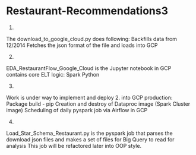# Restaurant-Recommendations3

1.
The download_to_google_cloud.py does following:
Backfills data from 12/2014
Fetches the json format of the file and loads into GCP

2.
EDA_RestaurantFlow_Google_Cloud is the Jupyter notebook in GCP contains core ELT logic:
Spark
Python

3.
Work is under way to implement and deploy 2. into GCP production:
Package build - pip
Creation and destroy of Dataproc image (Spark Cluster image)
Scheduling of daily pyspark job via Airflow in GCP

4. 
Load_Star_Schema_Restaurant.py is the pyspark job that parses the download json files and makes a set of files for Big Query to read for analysis
This job will be refactored later into OOP style.
